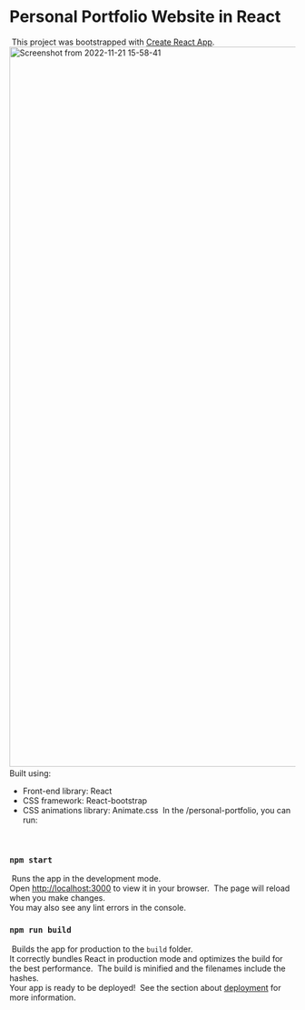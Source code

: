 # Personal Portfolio Website in React
​
This project was bootstrapped with [Create React App](https://github.com/facebook/create-react-app).
​
<img width="1266" alt="Screenshot from 2022-11-21 15-58-41" src="https://user-images.githubusercontent.com/76852653/203076048-4f750363-0898-45bc-811b-6dacb7c17730.png">
​
Built using:
​
- Front-end library: React
- CSS framework: React-bootstrap
- CSS animations library: Animate.css
​
In the /personal-portfolio, you can run:

​
### `npm start`
​
Runs the app in the development mode.\
Open [http://localhost:3000](http://localhost:3000) to view it in your browser.
​
The page will reload when you make changes.\
You may also see any lint errors in the console.
​
### `npm run build`
​
Builds the app for production to the `build` folder.\
It correctly bundles React in production mode and optimizes the build for the best performance.
​
The build is minified and the filenames include the hashes.\
Your app is ready to be deployed!
​
See the section about [deployment](https://facebook.github.io/create-react-app/docs/deployment) for more information.
